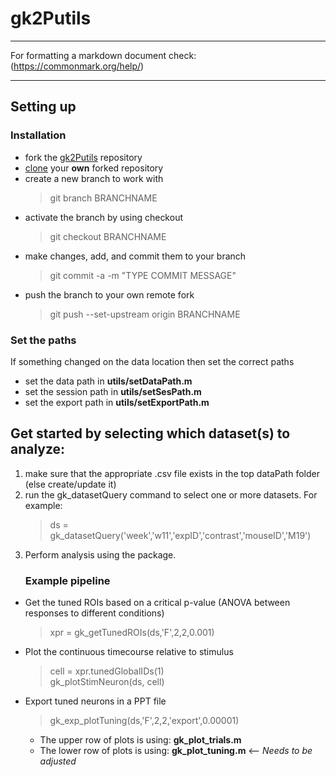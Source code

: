 # gk2Putils
---
For formatting a markdown document check: (https://commonmark.org/help/)

---
## Setting up
### Installation
- fork the [gk2Putils](https://github.com/gkeliris/gk2Putils) repository
- [clone](https://docs.github.com/en/repositories/creating-and-managing-repositories/cloning-a-repository) your **own** forked repository
- create a new branch to work with
    > git branch BRANCHNAME
- activate the branch by using checkout
    > git checkout BRANCHNAME
- make changes, add, and commit them to your branch 
    > git commit -a -m "TYPE COMMIT MESSAGE"
- push the branch to your own remote fork
    > git push --set-upstream origin BRANCHNAME
### Set the paths
If something changed on the data location then set the correct paths
- set the data path in **utils/setDataPath.m**
- set the session path in **utils/setSesPath.m**
- set the export path in **utils/setExportPath.m**

## Get started by selecting which dataset(s) to analyze:

1) make sure that the appropriate .csv file exists in the top dataPath folder (else create/update it)
2) run the gk_datasetQuery command to select one or more datasets. For example:
    > ds = gk_datasetQuery('week','w11','expID','contrast','mouseID','M19')
3) Perform analysis using the package.
    ### Example pipeline
- Get the tuned ROIs based on a critical p-value (ANOVA between responses to different conditions)
    > xpr = gk_getTunedROIs(ds,'F',2,2,0.001)

- Plot the continuous timecourse relative to stimulus
    > cell = xpr.tunedGlobalIDs(1)  
    > gk_plotStimNeuron(ds, cell)  

- Export tuned neurons in a PPT file 
    > gk_exp_plotTuning(ds,'F',2,2,'export',0.00001)  
    + The upper row of plots is using: **gk_plot_trials.m**  
    + The lower row of plots is using: **gk_plot_tuning.m**  <-- *Needs to be adjusted*

